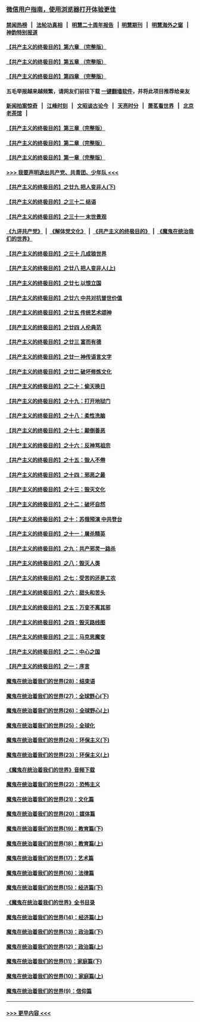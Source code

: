### [微信用户指南，使用浏览器打开体验更佳](https://github.com/gfw-breaker/banned-news1/blob/master/indexes/wechat-guide.md?t=0)
#### [禁闻热榜](热点新闻.md?t=0)  &nbsp;&nbsp;|&nbsp;&nbsp; [法轮功真相](https://github.com/gfw-breaker/truth/blob/master/README.md?t=0) &nbsp;&nbsp;|&nbsp;&nbsp; [明慧二十周年报告](https://github.com/gfw-breaker/mh-reports/blob/master/README.md?t=0) &nbsp;&nbsp;|&nbsp;&nbsp;[明慧期刊](https://github.com/gfw-breaker/mh-qikan) &nbsp;&nbsp;|&nbsp;&nbsp; [明慧海外之窗](https://github.com/gfw-breaker/mh-news/blob/master/README.md?t=0) &nbsp;&nbsp;|&nbsp;&nbsp; [神韵特别报道](https://github.com/gfw-breaker/mh-news/blob/master/shenyun.md?t=0)
#### [【共产主义的终极目的】第六章 （完整版）](../pages/nsc422/n11428913.md?t=02042255) 
#### [【共产主义的终极目的】第五章 （完整版）](../pages/nsc422/n11428912.md?t=02042255) 
#### [【共产主义的终极目的】第四章 （完整版）](../pages/nsc422/n11428907.md?t=02042255) 
#### 五毛举报越来越频繁，请网友们前往下载 [一键翻墙软件](https://github.com/gfw-breaker/ssr-accounts)，并将此项目推荐给亲友
#### [新闻拍案惊奇](https://github.com/gfw-breaker/banned-news1/blob/master/pages/link4.md) &nbsp;&nbsp;|&nbsp;&nbsp; [江峰时刻](https://github.com/gfw-breaker/banned-news1/blob/master/pages/link4.md) &nbsp;&nbsp;|&nbsp;&nbsp; [文昭谈古论今](https://github.com/gfw-breaker/banned-news1/blob/master/pages/link4.md) &nbsp;&nbsp;|&nbsp;&nbsp; [天亮时分](https://github.com/gfw-breaker/banned-news1/blob/master/pages/link4.md) &nbsp;&nbsp;|&nbsp;&nbsp; [萧茗看世界](https://github.com/gfw-breaker/banned-news1/blob/master/pages/link4.md) &nbsp;&nbsp;|&nbsp;&nbsp; [北京老茶馆](https://github.com/gfw-breaker/banned-news1/blob/master/pages/link4.md) &nbsp;&nbsp;|&nbsp;&nbsp; 
#### [【共产主义的终极目的】第三章（完整版）](../pages/nsc422/n11428848.md?t=02042255) 
#### [【共产主义的终极目的】第二章（完整版）](../pages/nsc422/n11428831.md?t=02042255) 
#### [【共产主义的终极目的】第一章（完整版）](../pages/nsc422/n11417651.md?t=02042255) 
#### [>>> 我要声明退出共产党、共青团、少年队 <<<](https://github.com/begood0513/goodnews/blob/master/quit/letter.md) 
#### [【共产主义的终极目的】之廿九 把人变非人(下)](../pages/nsc422/n11344140.md?t=02042255) 
#### [【共产主义的终极目的】之三十二 结语](../pages/nsc422/n11360535.md?t=02042255) 
#### [【共产主义的终极目的】之三十一 末世景观](../pages/nsc422/n11351129.md?t=02042255) 
#### [《九评共产党》](https://github.com/begood0513/9ping.md/blob/master/README.md) &nbsp;|&nbsp; [《解体党文化》](../../../../jtdwh.md/blob/master/README.md)  &nbsp;|&nbsp; [《共产主义的终极目的》](../../../../gczydzjmd.md/blob/master/README.md) &nbsp;|&nbsp; [《魔鬼在统治我们的世界》](../../../../mgztzwmdsj.md/blob/master/README.md) 
#### [【共产主义的终极目的】之三十 几成狼世界](../pages/nsc422/n11348280.md?t=02042255) 
#### [【共产主义的终极目的】之廿八 把人变非人(上)](../pages/nsc422/n11340492.md?t=02042255) 
#### [【共产主义的终极目的】之廿七 以恨立国](../pages/nsc422/n11336944.md?t=02042255) 
#### [【共产主义的终极目的】之廿六 中共对抗普世价值](../pages/nsc422/n11324785.md?t=02042255) 
#### [【共产主义的终极目的】之廿五 传统艺术颂神](../pages/nsc422/n11296396.md?t=02042255) 
#### [【共产主义的终极目的】之廿四 人伦典范](../pages/nsc422/n11296397.md?t=02042255) 
#### [【共产主义的终极目的】之廿三 富而有德](../pages/nsc422/n11283598.md?t=02042255) 
#### [【共产主义的终极目的】之廿一 神传语言文字](../pages/nsc422/n11263265.md?t=02042255) 
#### [【共产主义的终极目的】之廿二 破坏修炼文化](../pages/nsc422/n11245728.md?t=02042255) 
#### [【共产主义的终极目的】之二十：偷天换日](../pages/nsc422/n11238846.md?t=02042255) 
#### [【共产主义的终极目的】之十九：打开地狱门](../pages/nsc422/n11206376.md?t=02042255) 
#### [【共产主义的终极目的】之十八：柔性洗脑](../pages/nsc422/n11199994.md?t=02042255) 
#### [【共产主义的终极目的】之十七：颠倒善恶](../pages/nsc422/n11179782.md?t=02042255) 
#### [【共产主义的终极目的】之十六：反神骂祖宗](../pages/nsc422/n11166798.md?t=02042255) 
#### [【共产主义的终极目的】之十五：毁人不倦](../pages/nsc422/n11166792.md?t=02042255) 
#### [【共产主义的终极目的】之十四：邪恶之最](../pages/nsc422/n11150249.md?t=02042255) 
#### [【共产主义的终极目的】之十三：毁灭文化](../pages/nsc422/n11135227.md?t=02042255) 
#### [【共产主义的终极目的】之十二：破坏自然](../pages/nsc422/n11135214.md?t=02042255) 
#### [【共产主义的终极目的】之十：苏俄预演 中共登台](../pages/nsc422/n11118424.md?t=02042255) 
#### [【共产主义的终极目的】之十一：屠杀精英](../pages/nsc422/n11118442.md?t=02042255) 
#### [【共产主义的终极目的】之九：共产邪灵一路杀](../pages/nsc422/n11114139.md?t=02042255) 
#### [【共产主义的终极目的】之八：毁灭人类](../pages/nsc422/n11108503.md?t=02042255) 
#### [【共产主义的终极目的】之七：受苦的还是工农](../pages/nsc422/n11101809.md?t=02042255) 
#### [【共产主义的终极目的】之六：甜头和苦头](../pages/nsc422/n11096971.md?t=02042255) 
#### [【共产主义的终极目的】之五：万变不离其邪](../pages/nsc422/n11091285.md?t=02042255) 
#### [【共产主义的终极目的】之四：毁灭路线图](../pages/nsc422/n11086284.md?t=02042255) 
#### [【共产主义的终极目的】之三：马克思魔变](../pages/nsc422/n11061941.md?t=02042255) 
#### [【共产主义的终极目的】之二：中心之国](../pages/nsc422/n11047728.md?t=02042255) 
#### [【共产主义的终极目的】之一：序言](../pages/nsc422/n11086077.md?t=02042255) 
#### [魔鬼在统治着我们的世界(28)：结束语](../pages/nsc422/n10936246.md?t=02042255) 
#### [魔鬼在统治着我们的世界(27)：全球野心(下)](../pages/nsc422/n10928319.md?t=02042255) 
#### [魔鬼在统治着我们的世界(26)：全球野心(上)](../pages/nsc422/n10900318.md?t=02042255) 
#### [魔鬼在统治着我们的世界(25)：全球化](../pages/nsc422/n10788205.md?t=02042255) 
#### [魔鬼在统治着我们的世界(24)：环保主义(下)](../pages/nsc422/n10695307.md?t=02042255) 
#### [魔鬼在统治着我们的世界(23)：环保主义(上)](../pages/nsc422/n10688613.md?t=02042255) 
#### [《魔鬼在统治着我们的世界》音频下载](../pages/nsc422/n10635553.md?t=02042255) 
#### [魔鬼在统治着我们的世界(22)：恐怖主义](../pages/nsc422/n10614727.md?t=02042255) 
#### [魔鬼在统治着我们的世界(21)：文化篇](../pages/nsc422/n10597706.md?t=02042255) 
#### [魔鬼在统治着我们的世界(20)：媒体篇](../pages/nsc422/n10586579.md?t=02042255) 
#### [魔鬼在统治着我们的世界(19)：教育篇(下)](../pages/nsc422/n10564808.md?t=02042255) 
#### [魔鬼在统治着我们的世界(18)：教育篇(上)](../pages/nsc422/n10526970.md?t=02042255) 
#### [魔鬼在统治着我们的世界(17)：艺术篇](../pages/nsc422/n10499093.md?t=02042255) 
#### [魔鬼在统治着我们的世界(16)：法律篇](../pages/nsc422/n10485969.md?t=02042255) 
#### [魔鬼在统治着我们的世界(15)：经济篇(下)](../pages/nsc422/n10469975.md?t=02042255) 
#### [《魔鬼在统治着我们的世界》全书目录](../pages/nsc422/n10464261.md?t=02042255) 
#### [魔鬼在统治着我们的世界(14)：经济篇(上)](../pages/nsc422/n10457370.md?t=02042255) 
#### [魔鬼在统治着我们的世界(13)：政治篇(下)](../pages/nsc422/n10448270.md?t=02042255) 
#### [魔鬼在统治着我们的世界(12)：政治篇(上)](../pages/nsc422/n10444576.md?t=02042255) 
#### [魔鬼在统治着我们的世界(11)：家庭篇(下)](../pages/nsc422/n10440961.md?t=02042255) 
#### [魔鬼在统治着我们的世界(10)：家庭篇(上)](../pages/nsc422/n10435448.md?t=02042255) 
#### [魔鬼在统治着我们的世界(9)：信仰篇](../pages/nsc422/n10432159.md?t=02042255) 

----
#### [ >>> 更早内容 <<< ](../indexes/nsc422-earlier.md)
